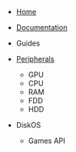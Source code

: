 * [Home](/)
* [Documentation](/Documentation/)

* Guides

* [Peripherals](/Documentation/Peripherals/)
  * GPU
  * CPU
  * RAM
  * FDD
  * HDD

* DiskOS
  * Games API
